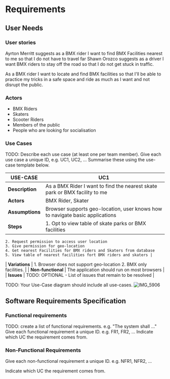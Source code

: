 # Requirements

## User Needs

### User stories
Ayrton Merritt suggests as a BMX rider I want to find BMX Facilities nearest to me so that I do not have to travel far
Shawn Orozco suggests as a driver I want BMX riders to stay off the road so that I do not get stuck in traffic.

As a BMX rider I want to locate and find BMX facilities so that I'll be able to practice my tricks in a safe space
and ride as much as I want and not disrupt the public.

### Actors
- BMX Riders 
- Skaters
- Scooter Riders
- Members of the public 
- People who are looking for socialisation 

### Use Cases
TODO: Describe each use case (at least one per team member).
    Give each use case a unique ID, e.g. UC1, UC2, ...
    Summarise these using the use-case template below.

| USE-CASE | UC1 | 
| -------------------------------------- | ------------------- |
| **Description** | As a BMX Rider I want to find the nearest skate park or BMX facility to me |
| **Actors** | BMX Rider, Skater |
| **Assumptions** | Browser supports geo-location, user knows how to navigate basic applications</td></tr>
| **Steps** | 1. Opt to view table of skate parks or BMX facilities 
	2. Request permission to access user location 
	3. Give permission for geo-location
	4. Get nearest Facilities for BMX riders and Skaters from database 
	5. View table of nearest facilities fort BMX riders and skaters |
| **Variations** | 1. Browser does not support geo-location 
		2. BMX only facilities. |
| **Non-functional** | The application should run on most browsers |
| **Issues** | TODO: OPTIONAL - List of issues that remain to be resolved |


TODO: Your Use-Case diagram should include all use-cases.
![IMG_5906](https://github.com/Lobst3rr/DLH-AA/assets/148768725/788091c0-290d-4e15-ba81-332324f7faef)


## Software Requirements Specification
### Functional requirements
TODO: create a list of functional requirements. 
    e.g. "The system shall ..."
    Give each functional requirement a unique ID. e.g. FR1, FR2, ...
    Indicate which UC the requirement comes from.


### Non-Functional Requirements

Give each non-functional requirement a unique ID. e.g. NFR1, NFR2, ...

Indicate which UC the requirement comes from.
